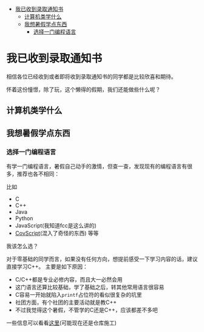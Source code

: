 - [我已收到录取通知书](#我已收到录取通知书)
  - [计算机类学什么](#计算机类学什么)
  - [我想暑假学点东西](#我想暑假学点东西)
    - [选择一门编程语言](#选择一门编程语言)

# 我已收到录取通知书

相信各位已经收到或者即将收到录取通知书的同学都是比较欣喜和期待。

怀着这份憧憬，除了玩，这个懒得的假期，我们还能做些什么呢？

## 计算机类学什么

## 我想暑假学点东西

### 选择一门编程语言

有学一门编程语言，暑假自己动手的激情，但查一查，发现现有的编程语言有很多，推荐也各不相同：

比如
- C
- C++
- Java
- Python
- JavaScript(我知道fcc是这么讲的)
- [CovScript](https://covariant.cn/covscript)(混入了奇怪的东西)
等等

我该怎么选？

对于零基础的同学而言，如果没有任何方向，想提前感受一下学习内容的话，建议直接学习C++。
主要是如下原因：
- C/C++都是专业必修内容，而且大一必然会用
- 这门语言还算比较基础，学了基础之后，转其他常用语言很容易
- C容易一开始就陷入`printf`占位符的看似很复杂的坑里
- 社团方面，有个社团的主要活动就是教C++
- 不过我觉得这个暑假，不管学的C还是C++，应该都差不多吧

一些信息可以看看[这里](https://scu-cs.github.io/C-Cpp)(可能现在还是仓库施工)